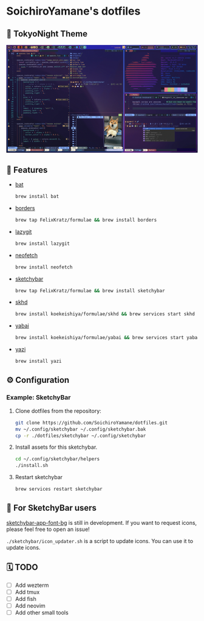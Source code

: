 # SoichiroYamane's dotfiles

## 🌃 TokyoNight Theme

![Preview](./imgs/screen_shot_edit.jpg)

## 🍺 Features

- [bat](https://github.com/sharkdp/bat)

    ```bash
    brew install bat
    ```

- [borders](https://github.com/FelixKratz/JankyBorders)

    ```bash
    brew tap FelixKratz/formulae && brew install borders
    ```

- [lazygit](https://github.com/jesseduffield/lazygit)

    ```bash
    brew install lazygit
    ```

- [neofetch](https://github.com/dylanaraps/neofetch)

    ```bash
    brew install neofetch
    ```

- [sketchybar](https://github.com/FelixKratz/SketchyBar)

    ```bash
    brew tap FelixKratz/formulae && brew install sketchybar
    ```

- [skhd](https://github.com/koekeishiya/skhd)

    ```bash
    brew install koekeishiya/formulae/skhd && brew services start skhd
    ```

- [yabai](https://github.com/koekeishiya/yabai)

    ```bash
    brew install koekeishiya/formulae/yabai && brew services start yabai
    ```

- [yazi](https://github.com/sxyazi/yazi)

    ```bash
    brew install yazi
    ```

## ⚙️ Configuration

### Example: SketchyBar

1. Clone dotfiles from the repository:

    ```bash
    git clone https://github.com/SoichiroYamane/dotfiles.git
    mv ~/.config/sketchybar ~/.config/sketchybar.bak
    cp -r ./dotfiles/sketchybar ~/.config/sketchybar
    ```

2. Install assets for this sketchybar.

    ```bash
    cd ~/.config/sketchybar/helpers
    ./install.sh
    ```

3. Restart sketchybar

    ```bash
    brew services restart sketchybar
    ```

## 🍹 For SketchyBar users

[sketchybar-app-font-bg](https://github.com/SoichiroYamane/sketchybar-app-font-bg) is still in development. If you want to request icons, please feel free to open an issue!

`./sketchybar/icon_updater.sh` is a script to update icons. You can use it to update icons.

## 🗓️ TODO

- [ ] Add wezterm
- [ ] Add tmux
- [ ] Add fish
- [ ] Add neovim
- [ ] Add other small tools

